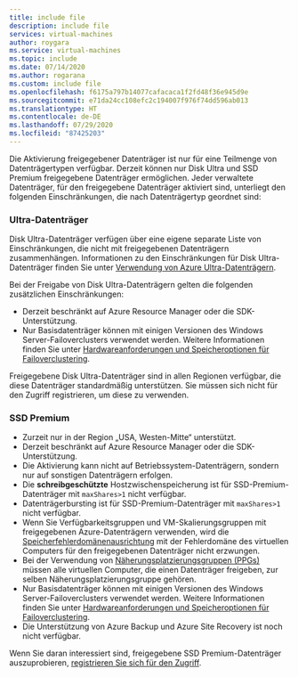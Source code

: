 ```yaml
---
title: include file
description: include file
services: virtual-machines
author: roygara
ms.service: virtual-machines
ms.topic: include
ms.date: 07/14/2020
ms.author: rogarana
ms.custom: include file
ms.openlocfilehash: f6175a797b14077cafacaca1f2fd48f36e945d9e
ms.sourcegitcommit: e71da24cc108efc2c194007f976f74dd596ab013
ms.translationtype: HT
ms.contentlocale: de-DE
ms.lasthandoff: 07/29/2020
ms.locfileid: "87425203"
---
```

Die Aktivierung freigegebener Datenträger ist nur für eine Teilmenge von Datenträgertypen verfügbar. Derzeit können nur Disk Ultra und SSD Premium freigegebene Datenträger ermöglichen. Jeder verwaltete Datenträger, für den freigegebene Datenträger aktiviert sind, unterliegt den folgenden Einschränkungen, die nach Datenträgertyp geordnet sind:

### <a name="ultra-disks"></a>Ultra-Datenträger

Disk Ultra-Datenträger verfügen über eine eigene separate Liste von Einschränkungen, die nicht mit freigegebenen Datenträgern zusammenhängen. Informationen zu den Einschränkungen für Disk Ultra-Datenträger finden Sie unter [Verwendung von Azure Ultra-Datenträgern](../articles/virtual-machines/linux/disks-enable-ultra-ssd.md).

Bei der Freigabe von Disk Ultra-Datenträgern gelten die folgenden zusätzlichen Einschränkungen:

- Derzeit beschränkt auf Azure Resource Manager oder die SDK-Unterstützung. 
- Nur Basisdatenträger können mit einigen Versionen des Windows Server-Failoverclusters verwendet werden. Weitere Informationen finden Sie unter [Hardwareanforderungen und Speicheroptionen für Failoverclustering](https://docs.microsoft.com/windows-server/failover-clustering/clustering-requirements).

Freigegebene Disk Ultra-Datenträger sind in allen Regionen verfügbar, die diese Datenträger standardmäßig unterstützen. Sie müssen sich nicht für den Zugriff registrieren, um diese zu verwenden.

### <a name="premium-ssds"></a>SSD Premium

- Zurzeit nur in der Region „USA, Westen-Mitte“ unterstützt.
- Derzeit beschränkt auf Azure Resource Manager oder die SDK-Unterstützung. 
- Die Aktivierung kann nicht auf Betriebssystem-Datenträgern, sondern nur auf sonstigen Datenträgern erfolgen.
- Die **schreibgeschützte** Hostzwischenspeicherung ist für SSD-Premium-Datenträger mit `maxShares>1` nicht verfügbar.
- Datenträgerbursting ist für SSD-Premium-Datenträger mit `maxShares>1` nicht verfügbar.
- Wenn Sie Verfügbarkeitsgruppen und VM-Skalierungsgruppen mit freigegebenen Azure-Datenträgern verwenden, wird die [Speicherfehlerdomänenausrichtung](https://docs.microsoft.com/azure/virtual-machines/windows/manage-availability#use-managed-disks-for-vms-in-an-availability-set) mit der Fehlerdomäne des virtuellen Computers für den freigegebenen Datenträger nicht erzwungen.
- Bei der Verwendung von [Näherungsplatzierungsgruppen (PPGs)](../articles/virtual-machines/windows/proximity-placement-groups.md) müssen alle virtuellen Computer, die einen Datenträger freigeben, zur selben Näherungsplatzierungsgruppe gehören.
- Nur Basisdatenträger können mit einigen Versionen des Windows Server-Failoverclusters verwendet werden. Weitere Informationen finden Sie unter [Hardwareanforderungen und Speicheroptionen für Failoverclustering](https://docs.microsoft.com/windows-server/failover-clustering/clustering-requirements).
- Die Unterstützung von Azure Backup und Azure Site Recovery ist noch nicht verfügbar.

Wenn Sie daran interessiert sind, freigegebene SSD Premium-Datenträger auszuprobieren, [registrieren Sie sich für den Zugriff](https://aka.ms/AzureSharedDiskGASignUp).